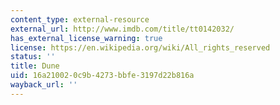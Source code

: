 ```yaml
---
content_type: external-resource
external_url: http://www.imdb.com/title/tt0142032/
has_external_license_warning: true
license: https://en.wikipedia.org/wiki/All_rights_reserved
status: ''
title: Dune
uid: 16a21002-0c9b-4273-bbfe-3197d22b816a
wayback_url: ''
---
```

